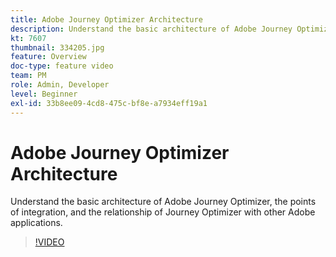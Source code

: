 ```yaml
---
title: Adobe Journey Optimizer Architecture
description: Understand the basic architecture of Adobe Journey Optimizer, the points of integration, and the relationship of Journey Optimizer with other Adobe applications.
kt: 7607
thumbnail: 334205.jpg
feature: Overview
doc-type: feature video
team: PM
role: Admin, Developer
level: Beginner
exl-id: 33b8ee09-4cd8-475c-bf8e-a7934eff19a1
---
```

# Adobe Journey Optimizer Architecture 

Understand the basic architecture of Adobe Journey Optimizer, the points of integration, and the relationship of Journey Optimizer with other Adobe applications.

>[!VIDEO](https://video.tv.adobe.com/v/334205?quality=12)
